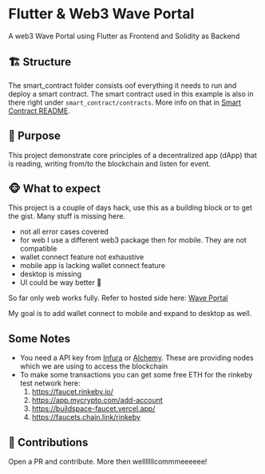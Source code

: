 # Flutter & Web3 Wave Portal

A web3 Wave Portal using Flutter as Frontend and Solidity as Backend 

## 🏗 Structure

The smart_contract folder consists oof everything it needs to run and deploy a smart contract. The
smart contract used in this example is also in there right under `smart_contract/contracts`. More info
on that in [Smart Contract README](https://github.com/MuTe33/Flutter-Web3-Wave-Portal/blob/main/smart_contract/README.md).

## 💙 Purpose

This project demonstrate core principles of a decentralized app (dApp) that is reading, writing 
from/to the blockchain and listen for event. 

## 🐵 What to expect

This project is a couple of days hack, use this as a building block or to get the gist. Many stuff is
missing here. 

- not all error cases covered
- for web I use a different web3 package then for mobile. They are not compatible
- wallet connect feature not exhaustive 
- mobile app is lacking wallet connect feature
- desktop is missing 
- UI could be way better 🥲
  
So far only web works fully. Refer to hosted side here: [Wave Portal](https://wave-portal-5.firebaseapp.com)

My goal is to add wallet connect to mobile and expand to desktop as well.

## Some Notes

- You need a API key from [Infura](https://infura.io/) or [Alchemy](https://www.alchemy.com/). These
are providing nodes which we are using to access the blockchain
- To make some transactions you can get some free ETH for the rinkeby test network here:
  1) https://faucet.rinkeby.io/
  2) https://app.mycrypto.com/add-account
  3) https://buildspace-faucet.vercel.app/
  4) https://faucets.chain.link/rinkeby

## 🥳 Contributions

Open a PR and contribute. More then welllllllcommmeeeeee!



 



